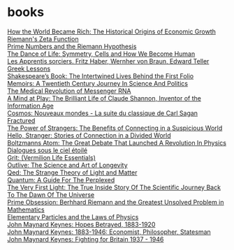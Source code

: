 # books
[How the World Became Rich: The Historical Origins of Economic Growth](https://www.amazon.fr/gp/product/1509540237/)
<br>
[Riemann's Zeta Function](https://www.amazon.fr/gp/product/0486417409/)
<br>
[Prime Numbers and the Riemann Hypothesis](https://www.amazon.fr/gp/product/1107499437/)
<br>
[The Dance of Life: Symmetry, Cells and How We Become Human](https://www.amazon.fr/gp/product/0753552957/)
<br>
[Les Apprentis sorciers. Fritz Haber, Wernher von Braun, Edward Teller](https://www.amazon.fr/gp/product/2020215152/)
<br>
[Greek Lessons](https://www.amazon.fr/gp/product/0241600278/)
<br>
[Shakespeare’s Book: The Intertwined Lives Behind the First Folio](https://www.amazon.fr/gp/product/0008238383/)
<br>
[Memoirs: A Twentieth Century Journey In Science And Politics](https://www.amazon.fr/gp/product/0738207780/)
<br>
[The Medical Revolution of Messenger RNA](https://www.amazon.fr/gp/product/1621824942/)
<br>
[A Mind at Play: The Brilliant Life of Claude Shannon, Inventor of the Information Age](https://www.amazon.fr/gp/product/144568277X/)
<br>
[Cosmos: Nouveaux mondes - La suite du classique de Carl Sagan](https://www.amazon.fr/gp/product/2017040967/)
<br>
[Fractured](https://www.amazon.fr/gp/product/0008463999/)
<br>
[The Power of Strangers: The Benefits of Connecting in a Suspicious World](https://www.amazon.fr/gp/product/0241986427/)
<br>
[Hello, Stranger: Stories of Connection in a Divided World](https://www.amazon.fr/gp/product/1783785667/)
<br>
[Boltzmanns Atom: The Great Debate That Launched A Revolution In Physics](https://www.amazon.fr/gp/product/1501142445/)
<br>
[Dialogues sous le ciel étoilé](https://www.amazon.fr/gp/product/2221157303/)
<br>
[Grit: (Vermilion Life Essentials)](https://www.amazon.fr/gp/product/1785042661/)
<br>
[Outlive: The Science and Art of Longevity](https://www.amazon.fr/gp/product/1785044540/)
<br>
[Qed: The Strange Theory of Light and Matter](https://www.amazon.fr/gp/product/0691164096/)
<br>
[Quantum: A Guide For The Perplexed](https://www.amazon.fr/gp/product/1780223951/)
<br>
[The Very First Light: The True Inside Story Of The Scientific Journey Back To The Dawn Of The Universe](https://www.amazon.fr/gp/product/0465015751/)
<br>
[Prime Obsession: Berhhard Riemann and the Greatest Unsolved Problem in Mathematics](https://www.amazon.fr/gp/product/0452285259/)
<br>
[Elementary Particles and the Laws of Physics](https://www.amazon.fr/gp/product/0521658624/)
<br>
[John Maynard Keynes: Hopes Betrayed, 1883-1920](https://www.amazon.fr/gp/product/033357379X/)
<br>
[John Maynard Keynes: 1883-1946: Economist, Philosopher, Statesman](https://www.amazon.fr/gp/product/0143036157/)
<br>
[John Maynard Keynes: Fighting for Britain 1937 - 1946](https://www.amazon.fr/gp/product/0333604563/)
<br>
